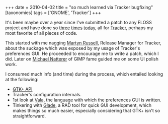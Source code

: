+++
date = 2010-04-02
title = "so much learned via Tracker bugfixing"
[taxonomies]
tags = ['GNOME', 'Tracker']
+++

It's been maybe over a year since I've submitted a patch to any FLOSS
project and have done so [three][] [times][] [today], all for [Tracker],
perhaps my most favorite of all pieces of code.

This started with me nagging [Martyn Russell], Release Manager for
Tracker, about the suckage which was exposed by my usage of Tracker's
preferences GUI. He proceeded to encourage me to write a patch, which I
did. Later on [Michael Natterer] of GIMP fame guided me on some UI
polish work.

I consumed much info (and time) during the process, which entailed
looking at the following:

-   [GTK+ API]
-   Tracker's configuration internals.
-   1st look at [Vala], the language with which the preferences GUI is
    written.
-   Tinkering with [Glade], a RAD tool for quick GUI development, which
    makes things so much easier, especially considering that GTK+ isn't
    so straightforward.

  [three]: https://bugzilla.gnome.org/show_bug.cgi?id=614608
  [times]: https://bugzilla.gnome.org/show_bug.cgi?id=614609
  [today]: https://bugzilla.gnome.org/show_bug.cgi?id=614610
  [Tracker]: http://projects.gnome.org/tracker/
  [Martyn Russell]: http://blogs.gnome.org/mr/
  [Michael Natterer]: http://gimpfoo.de/
  [GTK+ API]: http://developer.gnome.org/gtk2/stable/
  [Vala]: http://live.gnome.org/Vala
  [Glade]: http://glade.gnome.org/
